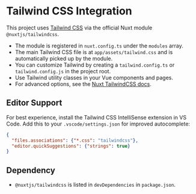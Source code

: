 # Tailwind CSS Integration

This project uses [Tailwind CSS](https://tailwindcss.com/) via the official Nuxt module `@nuxtjs/tailwindcss`.

- The module is registered in `nuxt.config.ts` under the `modules` array.
- The main Tailwind CSS file is at `app/assets/tailwind.css` and is automatically picked up by the module.
- You can customize Tailwind by creating a `tailwind.config.ts` or `tailwind.config.js` in the project root.
- Use Tailwind utility classes in your Vue components and pages.
- For advanced options, see the [Nuxt TailwindCSS docs](https://tailwindcss.nuxtjs.org/).

## Editor Support

For best experience, install the Tailwind CSS IntelliSense extension in VS Code. Add this to your `.vscode/settings.json` for improved autocomplete:

```json
{
  "files.associations": {"*.css": "tailwindcss"},
  "editor.quickSuggestions": {"strings": true}
}
```

## Dependency

- `@nuxtjs/tailwindcss` is listed in `devDependencies` in `package.json`.
